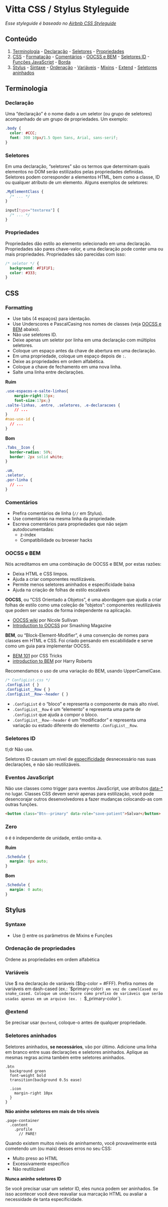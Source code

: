 # Vitta CSS / Stylus Styleguide

*Esse styleguide é baseado no [Airbnb CSS Styleguide](https://github.com/airbnb/css)*

## Conteúdo

  1. [Terminologia](#terminology)
    - [Declaração](#rule-declaration)
    - [Seletores](#selectors)
    - [Propriedades](#properties)
  1. [CSS](#css)
    - [Formatação](#formatting)
    - [Comentários](#comments)
    - [OOCSS e BEM](#oocss-e-bem)
    - [Seletores ID](#id-selectors)
    - [Funções JavaScript](#funcoes-javascript)
    - [Borda](#border)
  1. [Stylus](#stylus)
    - [Sintaxe](#syntax)
    - [Ordenação](#ordering-of-property-declarations)
    - [Variáveis](#variables)
    - [Mixins](#mixins)
    - [Extend](#extend-directive)
    - [Seletores aninhados](#nested-selectors)

## Terminologia

### Declaração

Uma “declaração” é o nome dado a um seletor (ou grupo de seletores) acompanhado de um grupo de propriedades. Um exemplo:

```css
.body {
  color: #CCC;
  font: 300 10px/1.5 Open Sans, Arial, sans-serif;
}
```

### Seletores

Em uma declaração,  “seletores” são os termos que determinam quais elementos no DOM serão estilizados pelas propriedades definidas. Seletores podem corresponder a elementos HTML, bem como a classe, ID ou qualquer atributo de um elemento. Alguns exemplos de seletores:

```css
.MyElementClass {
  /* ... */
}

input[type="textarea"] {
  /* ... */
}
```

### Propriedades

Propriedades dão estilo ao elemento selecionado em uma declaração. Propriedades são pares chave-valor, e uma declaração pode conter uma ou mais propriedades. Propriedades são parecidas com isso:

```css
/* seletor */ {
  background: #F1F1F1;
  color: #333;
}
```

## CSS

### Formatting

* Use tabs (4 espaços) para identação.
* Use Underscores e PascalCasing nos nomes de classes (veja [OOCSS e BEM](#oocss-e-bem) abaixo).
* Não use seletores ID.
* Deixe apenas um seletor por linha em uma declaração com múltiplos seletores.
* Coloque um espaço antes da chave de abertura em uma declaração.
* Em uma propriedade, coloque um espaço depois de `:`.
* Deixe as propriedades em ordem alfabética.
* Coloque a chave de fechamento em uma nova linha.
* Salte uma linha entre declarações.

**Ruim**

```css
.use-espacos-e-salte-linhas{
    margin-right:15px;
    font-size:17px;}
.salte-linhas, .entre, .seletores, .e-declaracoes {
    // ...
}
#nao-use-id {
  // ...
}
```

**Bom**

```css
.Tabs__Icon {
  border-radius: 50%;
  border: 2px solid white;
}

.um,
.seletor,
.por-linha {
  // ...
}
```

### Comentários

* Prefira comentários de linha (`//` em Stylus).
* Use comentários na mesma linha da propriedade.
* Escreva comentários para propriedades que não sejam autodocumentadas:
  - z-index
  - Compatibilidade ou browser hacks

### OOCSS e BEM

Nós acreditamos em uma combinação de OOCSS e BEM, por estas razões:

  * Deixa HTML e CSS limpos.
  * Ajuda a criar componentes reutilizáveis.
  * Permite menos seletores aninhados e especificidade baixa
  * Ajuda na criação de folhas de estilo escaláveis

**OOCSS**, ou “CSS Orientado a Objetos”, é uma abordagem que ajuda a criar folhas de estilo como uma coleção de “objetos”: componentes reutilizáveis que podem ser usados de forma independente na aplicação.

  * [OOCSS wiki](https://github.com/stubbornella/oocss/wiki) por Nicole Sullivan
  * [Introduction to OOCSS](http://www.smashingmagazine.com/2011/12/12/an-introduction-to-object-oriented-css-oocss/) por Smashing Magazine

**BEM**, ou “Block-Element-Modifier”, é uma convenção de nomes para classes em HTML e CSS. Foi criado pensando em escabilidade e serve como um guia para implementar OOCSS.

  * [BEM 101](https://css-tricks.com/bem-101/) por CSS Tricks
  * [introduction to BEM](http://csswizardry.com/2013/01/mindbemding-getting-your-head-round-bem-syntax/) por Harry Roberts

Recomendamos o uso de uma variação do BEM, usando UpperCamelCase.

```css
/* ConfigList.css */
.ConfigList { }
.ConfigList__Row { }
.ConfigList__Row--header { }
```

  * `.ConfigList` é o “bloco” e representa o componente de mais alto nível.
  * `.ConfigList__Row` é um “elemento” e representa uma parte de `.ConfigList` que ajuda a compor o bloco.
  * `.ConfigList__Row--header` é um “modificador” e representa uma variação ou estado diferente do elemento `.ConfigList__Row`.

### Seletores ID

tl;dr
Não use.

Seletores ID causam um nível de [especificidade](https://developer.mozilla.org/en-US/docs/Web/CSS/Specificity) desnecessário nas suas declarações, e não são reutilizáveis.

### Eventos JavaScript

Não use classes como trigger para eventos JavaScript, use atributos [data-*](http://blog.realstuffforabstractpeople.com/post/31753521367/classnames-for-styling-data-attributes-for) no lugar. Classes CSS devem servir apenas para estilização, você pode desencorajar outros desenvolvedores a fazer mudanças colocando-as com outras funções.

```html
<button class="Btn--primary" data-role="save-patient">Salvar</button>
```

### Zero

`0` é `0` independente de unidade, então omita-a.

**Ruim**

```css
.Schedule {
  margin: 0px auto;
}
```

**Bom**

```css
.Schedule {
  margin: 0 auto;
}
```

## Stylus

### Syntaxe

* Use () entre os parâmetros de Mixins e Funções

### Ordenação de propriedades

Ordene as propriedades em ordem alfabética

### Variáveis

Use $ na declaração de variáveis ($bg-color = #FFF). Prefira nomes de variáveis em dash-cased (ex.: `$primary-color`) em vez de camelCased ou snake_cased.
Coloque um underscore como prefixo de variáveis que serão usadas apenas em um arquivo (ex. : `$_primary-color`).

### @extend

Se precisar usar `@extend`, coloque-o antes de qualquer propriedade.

### Seletores aninhados

Seletores aninhados, **se necessários**, vão por último. Adicione uma linha em branco entre suas declarações e seletores aninhados.
Aplique as mesmas regras acima também entre seletores aninhados.

```stylus
.btn
  background green
  font-weight bold
  transition(background 0.5s ease)

  .icon
    margin-right 10px
  }
}
```

**Não aninhe seletores em mais de três níveis**

```stylus
.page-container
  .content
    .profile
      // PARE!
```

Quando existem muitos níveis de aninhamento, você provavelmente está cometendo um (ou mais) desses erros no seu CSS:
* Muito preso ao HTML
* Excessivamente específico
* Não reutilizável

**Nunca aninhe seletores ID**

Se você precisar usar um seletor ID, eles nunca podem ser aninhados. Se isso acontecer você deve reavaliar sua marcação HTML ou avaliar a necessidade de tanta especificidade.
